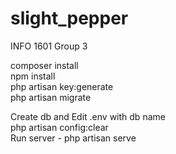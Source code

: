 # slight_pepper
 INFO 1601 Group 3
 
 composer install  
 npm install  
 php artisan key:generate  
 php artisan migrate  
 
 Create db and Edit .env with db name  
 php artisan config:clear  
 Run server - php artisan serve  
 
